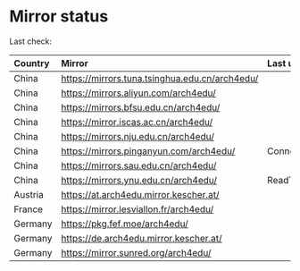 <script src="./time.js"></script>
# Mirror status
Last check: <script type="text/javascript">localize(1677933348.835356);</script>

|Country|Mirror|Last update|
|:------|:-----|:----------|
|China|https://mirrors.tuna.tsinghua.edu.cn/arch4edu/|<script type="text/javascript">localize(1677911783);</script>|
|China|https://mirrors.aliyun.com/arch4edu/|<script type="text/javascript">localize(1677825338);</script>|
|China|https://mirrors.bfsu.edu.cn/arch4edu/|<script type="text/javascript">localize(1677911783);</script>|
|China|https://mirror.iscas.ac.cn/arch4edu/|<script type="text/javascript">localize(1677911783);</script>|
|China|https://mirrors.nju.edu.cn/arch4edu/|<script type="text/javascript">localize(1677911783);</script>|
|China|https://mirrors.pinganyun.com/arch4edu/|ConnectionError|
|China|https://mirrors.sau.edu.cn/arch4edu/|<script type="text/javascript">localize(1673850842);</script>|
|China|https://mirrors.ynu.edu.cn/arch4edu/|ReadTimeout|
|Austria|https://at.arch4edu.mirror.kescher.at/|<script type="text/javascript">localize(1677911783);</script>|
|France|https://mirror.lesviallon.fr/arch4edu/|<script type="text/javascript">localize(1677868554);</script>|
|Germany|https://pkg.fef.moe/arch4edu/|<script type="text/javascript">localize(1677911783);</script>|
|Germany|https://de.arch4edu.mirror.kescher.at/|<script type="text/javascript">localize(1677911783);</script>|
|Germany|https://mirror.sunred.org/arch4edu/|<script type="text/javascript">localize(1677911783);</script>|

<script src="./tablefilter/tablefilter.js"></script>
<script src="./table.js"></script>